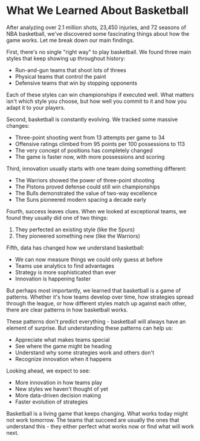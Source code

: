 # What We Learned About Basketball

After analyzing over 2.1 million shots, 23,450 injuries, and 72 seasons of NBA basketball, we've discovered some fascinating things about how the game works. Let me break down our main findings.

First, there's no single "right way" to play basketball. We found three main styles that keep showing up throughout history:
- Run-and-gun teams that shoot lots of threes
- Physical teams that control the paint
- Defensive teams that win by stopping opponents

Each of these styles can win championships if executed well. What matters isn't which style you choose, but how well you commit to it and how you adapt it to your players.

Second, basketball is constantly evolving. We tracked some massive changes:
- Three-point shooting went from 13 attempts per game to 34
- Offensive ratings climbed from 95 points per 100 possessions to 113
- The very concept of positions has completely changed
- The game is faster now, with more possessions and scoring

Third, innovation usually starts with one team doing something different:
- The Warriors showed the power of three-point shooting
- The Pistons proved defense could still win championships
- The Bulls demonstrated the value of two-way excellence
- The Suns pioneered modern spacing a decade early

Fourth, success leaves clues. When we looked at exceptional teams, we found they usually did one of two things:
1. They perfected an existing style (like the Spurs)
2. They pioneered something new (like the Warriors)

Fifth, data has changed how we understand basketball:
- We can now measure things we could only guess at before
- Teams use analytics to find advantages
- Strategy is more sophisticated than ever
- Innovation is happening faster

But perhaps most importantly, we learned that basketball is a game of patterns. Whether it's how teams develop over time, how strategies spread through the league, or how different styles match up against each other, there are clear patterns in how basketball works.

These patterns don't predict everything - basketball will always have an element of surprise. But understanding these patterns can help us:
- Appreciate what makes teams special
- See where the game might be heading
- Understand why some strategies work and others don't
- Recognize innovation when it happens

Looking ahead, we expect to see:
- More innovation in how teams play
- New styles we haven't thought of yet
- More data-driven decision making
- Faster evolution of strategies

Basketball is a living game that keeps changing. What works today might not work tomorrow. The teams that succeed are usually the ones that understand this - they either perfect what works now or find what will work next.
